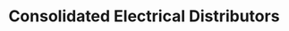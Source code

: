 ---
title: "Consolidated Electrical Distributors"
url: /lynchburg/consolidated-electrical-distributors/
shop: Großhandel
---